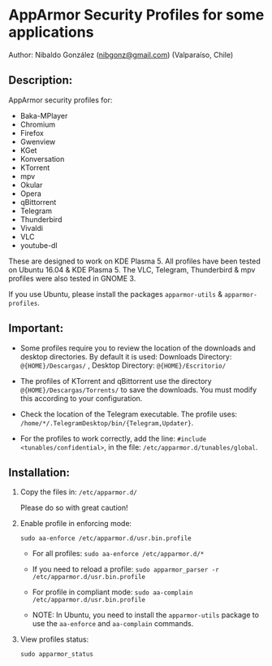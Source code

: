 
# AppArmor Security Profiles for some applications

Author: Nibaldo González (<nibgonz@gmail.com>) (Valparaíso, Chile)

## Description:

AppArmor security profiles for:
* Baka-MPlayer
* Chromium
* Firefox
* Gwenview
* KGet
* Konversation
* KTorrent
* mpv
* Okular
* Opera
* qBittorrent
* Telegram
* Thunderbird
* Vivaldi
* VLC
* youtube-dl


These are designed to work on KDE Plasma 5. 
All profiles have been tested on Ubuntu 16.04 & KDE Plasma 5. 
The VLC, Telegram, Thunderbird & mpv profiles were also tested in GNOME 3.

If you use Ubuntu, please install the packages 
`apparmor-utils` & `apparmor-profiles`.

## Important:

* Some profiles require you to review the location of the downloads and desktop directories. By default it is used:
		Downloads Directory: `@{HOME}/Descargas/`	, Desktop Directory: `@{HOME}/Escritorio/`
	
* The profiles of KTorrent and qBittorrent use the directory `@{HOME}/Descargas/Torrents/` to save the downloads. You must modify this according to your configuration.

* Check the location of the Telegram executable. The profile uses: `/home/*/.TelegramDesktop/bin/{Telegram,Updater}`.

* For the profiles to work correctly, add the line: `#include <tunables/confidential>`, in the file: `/etc/apparmor.d/tunables/global`.


## Installation:

1. Copy the files in: `/etc/apparmor.d/`

	Please do so with great caution!

2. Enable profile in enforcing mode: 

	`sudo aa-enforce /etc/apparmor.d/usr.bin.profile`
	
	- For all profiles: `sudo aa-enforce /etc/apparmor.d/*`
	
	- If you need to reload a profile: `sudo apparmor_parser -r /etc/apparmor.d/usr.bin.profile`
	
	- For profile in compliant mode: `sudo aa-complain /etc/apparmor.d/usr.bin.profile`
	
	- NOTE: In Ubuntu, you need to install the `apparmor-utils` package to use the `aa-enforce` and `aa-complain` commands.

3. View profiles status: 

	`sudo apparmor_status`


